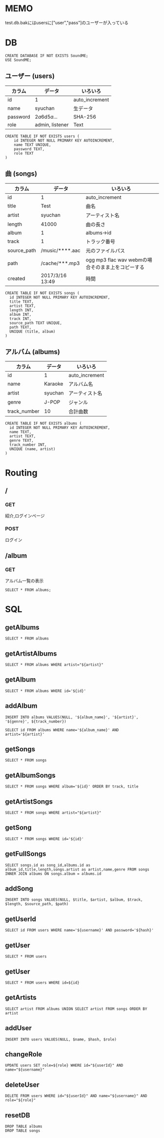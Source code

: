 # MEMO
test.db.bakにはusersに["user","pass"]のユーザーが入っている

# DB
```text
CREATE DATABASE IF NOT EXISTS SoundME;
USE SoundME;
```


## ユーザー (users)

| カラム   | データ          | いろいろ       |
|----------|-----------------|----------------|
| id       | 1               | auto_increment |
| name     | syuchan         | 生データ       |
| password | $2a$6d$5a$...   | SHA-256        |
| role     | admin, listener | Text           |

```text
CREATE TABLE IF NOT EXISTS users (
    id INTEGER NOT NULL PRIMARY KEY AUTOINCREMENT,
    name TEXT UNIQUE,
    password TEXT,
    role TEXT
)
```

## 曲 (songs)

| カラム      | データ          | いろいろ                                          |
|-------------|-----------------|---------------------------------------------------|
| id          | 1               | auto_increment                                    |
| title       | Test            | 曲名                                              |
| artist      | syuchan         | アーティスト名                                    |
| length      | 41000           | 曲の長さ                                          | 
| album       | 1               | albums->id                                        |
| track       | 1               | トラック番号                                      |
| source_path | /music/****.aac | 元のファイルパス                                  |
| path        | /cache/***.mp3  | ogg mp3 flac wav webmの場合そのまま上をコピーする |
| created     | 2017/3/16 13:49 | 時間                                              |

```text
CREATE TABLE IF NOT EXISTS songs (
  id INTEGER NOT NULL PRIMARY KEY AUTOINCREMENT,
  title TEXT,
  artist TEXT,
  length INT,
  album INT,
  track INT,
  source_path TEXT UNIQUE,
  path TEXT,
  UNIQUE (title, album)
)
```

## アルバム (albums)

| カラム       | データ  | いろいろ       |
|--------------|---------|----------------|
| id           | 1       | auto_increment |
| name         | Karaoke | アルバム名     |
| artist       | syuchan | アーティスト名 |
| genre        | J-POP   | ジャンル       |
| track_number | 10      | 合計曲数       |

```text
CREATE TABLE IF NOT EXISTS albums (
  id INTEGER NOT NULL PRIMARY KEY AUTOINCREMENT,
  name TEXT,
  artist TEXT,
  genre TEXT,
  track_number INT,
  UNIQUE (name, artist)
)
```


# Routing
## /
### GET
紹介,ログインページ
### POST
ログイン
    
## /album
### GET
アルバム一覧の表示
```text
SELECT * FROM albums;
```

# SQL
## getAlbums
```text
SELECT * FROM albums
```
## getArtistAlbums
```text
SELECT * FROM albums WHERE artist="${artist}"
```
## getAlbum
```text
SELECT * FROM albums WHERE id='${id}'
```
## addAlbum
```text
INSERT INTO albums VALUES(NULL, '${album_name}', '${artist}', '${genre}', ${track_number})

SELECT id FROM albums WHERE name='${album_name}' AND artist='${artist}'
```

## getSongs
```text
SELECT * FROM songs
```
## getAlbumSongs
```text
SELECT * FROM songs WHERE album='${id}' ORDER BY track, title
```
## getArtistSongs
```text
SELECT * FROM songs WHERE artist="${artist}"
```
## getSong
```text
SELECT * FROM songs WHERE id='${id}'
```
## getFullSongs
```text
SELECT songs.id as song_id,albums.id as album_id,title,length,songs.artist as artist,name,genre FROM songs INNER JOIN albums ON songs.album = albums.id
```
## addSong
```text
INSERT INTO songs VALUES(NULL, $title, $artist, $album, $track, $length, $source_path, $path)
```
## getUserId
```text
SELECT id FROM users WHERE name='${username}' AND password='${hash}'
```

## getUser
```text
SELECT * FROM users
```

## getUser
```text
SELECT * FROM users WHERE id=${id}
```

## getArtists
```text
SELECT artist FROM albums UNION SELECT artist FROM songs ORDER BY artist
```

## addUser
```text
INSERT INTO users VALUES(NULL, $name, $hash, $role)
```

## changeRole
```text
UPDATE users SET role=${role} WHERE id="${userId}" AND name="${username}"
```

## deleteUser
```text
DELETE FROM users WHERE id="${userId}" AND name="${username}" AND role="${role}"
```

## resetDB
```text
DROP TABLE albums
DROP TABLE songs
```